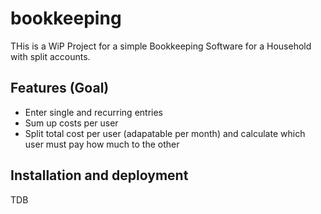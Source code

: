 # bookkeeping

THis is a WiP Project for a simple Bookkeeping Software for a Household with split accounts.

## Features (Goal)

* Enter single and recurring entries 
* Sum up costs per user 
* Split total cost per user (adapatable per month) and calculate which user must pay how much to the other

## Installation and deployment

TDB
